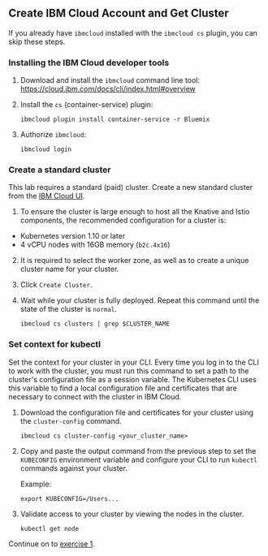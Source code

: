 ## Create IBM Cloud Account and Get Cluster

If you already have `ibmcloud` installed with the `ibmcloud cs` plugin, you can skip these steps.

### Installing the IBM Cloud developer tools

1. Download and install the `ibmcloud` command line tool:
    https://cloud.ibm.com/docs/cli/index.html#overview

1. Install the `cs` (container-service) plugin:

    ```
    ibmcloud plugin install container-service -r Bluemix
    ```
1. Authorize `ibmcloud`:

    ```
    ibmcloud login
    ```

### Create a standard cluster
This lab requires a standard (paid) cluster. Create a new standard cluster from the [IBM Cloud UI](https://cloud.ibm.com/containers-kubernetes/catalog/cluster/create).

1. To ensure the cluster is large enough to host all the Knative and Istio
components, the recommended configuration for a cluster is:
  - Kubernetes version 1.10 or later
  - 4 vCPU nodes with 16GB memory (`b2c.4x16`)

2. It is required to select the worker zone, as well as to create a unique cluster name for your cluster.

3. Click `Create Cluster`.

4. Wait while your cluster is fully deployed. Repeat this command until the state of the cluster is `normal`.

    ```
    ibmcloud cs clusters | grep $CLUSTER_NAME
    ```

### Set context for kubectl
Set the context for your cluster in your CLI. Every time you log in to the CLI to work with the cluster, you must run this command to set a path to the cluster's configuration file as a session variable. The Kubernetes CLI uses this variable to find a local configuration file and certificates that are necessary to connect with the cluster in IBM Cloud.

1. Download the configuration file and certificates for your cluster using the `cluster-config` command.

    ```shell
    ibmcloud cs cluster-config <your_cluster_name>
    ```

2. Copy and paste the output command from the previous step to set the `KUBECONFIG` environment variable and configure your CLI to run `kubectl` commands against your cluster.

    Example:
    ```shell
    export KUBECONFIG=/Users...
    ```

3. Validate access to your cluster by viewing the nodes in the cluster.

    ```shell
    kubectl get node
    ```


Continue on to [exercise 1](../exercise-1/README.md).
